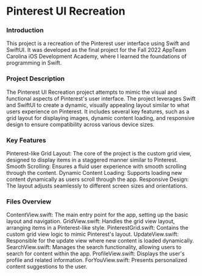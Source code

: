# Pinterest UI Recreation
### Introduction
This project is a recreation of the Pinterest user interface using Swift and SwiftUI. It was developed as the final project for the Fall 2022 AppTeam Carolina iOS Development Academy, where I learned the foundations of programming in Swift.

### Project Description
The Pinterest UI Recreation project attempts to mimic the visual and functional aspects of Pinterest's user interface. The project leverages Swift and SwiftUI to create a dynamic, visually appealing layout similar to what users experience on Pinterest. It includes several key features, such as a grid layout for displaying images, dynamic content loading, and responsive design to ensure compatibility across various device sizes.

### Key Features
Pinterest-like Grid Layout: The core of the project is the custom grid view, designed to display items in a staggered manner similar to Pinterest.
Smooth Scrolling: Ensures a fluid user experience with smooth scrolling through the content.
Dynamic Content Loading: Supports loading new content dynamically as users scroll through the app.
Responsive Design: The layout adjusts seamlessly to different screen sizes and orientations.
### Files Overview
ContentView.swift: The main entry point for the app, setting up the basic layout and navigation.
GridView.swift: Handles the grid view layout, arranging items in a Pinterest-like style.
PinterestGrid.swift: Contains the custom grid view logic to mimic Pinterest's layout.
UpdateView.swift: Responsible for the update view where new content is loaded dynamically.
SearchView.swift: Manages the search functionality, allowing users to search for content within the app.
ProfileView.swift: Displays the user's profile and related information.
ForYouView.swift: Presents personalized content suggestions to the user.
